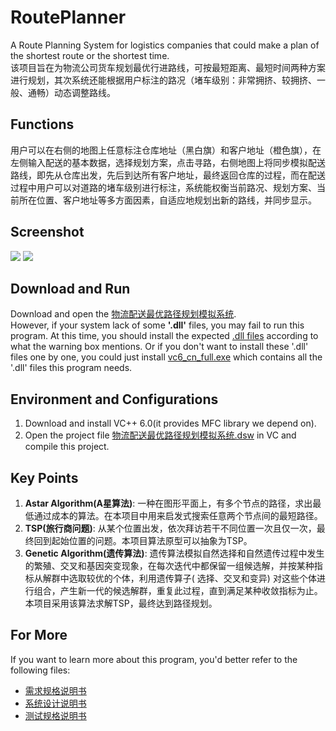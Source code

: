 # RoutePlanner
A Route Planning System for logistics companies that could make a plan of the shortest route or the shortest time.<br>
该项目旨在为物流公司货车规划最优行进路线，可按最短距离、最短时间两种方案进行规划，其次系统还能根据用户标注的路况（堵车级别：非常拥挤、较拥挤、一般、通畅）动态调整路线。

## Functions
用户可以在右侧的地图上任意标注仓库地址（黑白旗）和客户地址（橙色旗），在左侧输入配送的基本数据，选择规划方案，点击寻路，右侧地图上将同步模拟配送路线，即先从仓库出发，先后到达所有客户地址，最终返回仓库的过程，而在配送过程中用户可以对道路的堵车级别进行标注，系统能权衡当前路况、规划方案、当前所在位置、客户地址等多方面因素，自适应地规划出新的路线，并同步显示。

## Screenshot
![](http://yaochenkun.cn/wordpress/wp-content/uploads/2016/07/pathplan.jpg)
![](http://yaochenkun.cn/wordpress/wp-content/uploads/2016/07/pathplan2.jpg)
## Download and Run
Download and open the [物流配送最优路径规划模拟系统](https://github.com/yaochenkun/RoutePlanner/blob/master/物流配送最优路径规划模拟系统.exe).<br>
However, if your system lack of some __'.dll'__ files, you may fail to run this program. At this time, you should install the expected [.dll files](https://github.com/yaochenkun/RoutePlanner/tree/master/缺失文件包) according to what the warning box mentions.
Or if you don't want to install these '.dll' files one by one, you could just install [vc6_cn_full.exe](https://github.com/yaochenkun/RoutePlanner/blob/master/缺失文件包/vc6_cn_full.exe) which contains all the '.dll' files this program needs.
## Environment and Configurations
1. Download and install VC++ 6.0(it provides MFC library we depend on).
2. Open the project file [物流配送最优路径规划模拟系统.dsw](https://github.com/yaochenkun/RoutePlanner/blob/master/src/物流配送最优路径规划模拟系统.dsw) in VC and compile this project.

## Key Points
1. __Astar Algorithm(A星算法)__: 一种在图形平面上，有多个节点的路径，求出最低通过成本的算法。在本项目中用来启发式搜索任意两个节点间的最短路径。
2. __TSP(旅行商问题)__: 从某个位置出发，依次拜访若干不同位置一次且仅一次，最终回到起始位置的问题。本项目算法原型可以抽象为TSP。
3. __Genetic Algorithm(遗传算法)__: 遗传算法模拟自然选择和自然遗传过程中发生的繁殖、交叉和基因突变现象，在每次迭代中都保留一组候选解，并按某种指标从解群中选取较优的个体，利用遗传算子( 选择、交叉和变异) 对这些个体进行组合，产生新一代的候选解群，重复此过程，直到满足某种收敛指标为止。本项目采用该算法求解TSP，最终达到路径规划。

## For More
If you want to learn more about this program, you'd better refer to the following files:
* [需求规格说明书](https://github.com/yaochenkun/RoutePlanner/blob/master/文档说明/需求规格说明书.pdf)
* [系统设计说明书](https://github.com/yaochenkun/RoutePlanner/blob/master/文档说明/系统设计说明书.pdf)
* [测试规格说明书](https://github.com/yaochenkun/RoutePlanner/blob/master/文档说明/测试规格说明书.pdf)
